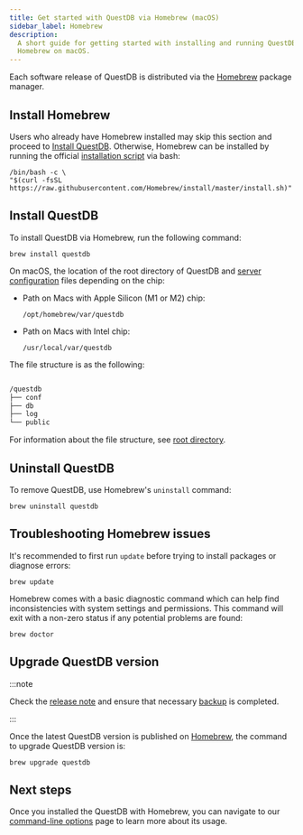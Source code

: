 ```yaml
---
title: Get started with QuestDB via Homebrew (macOS)
sidebar_label: Homebrew
description:
  A short guide for getting started with installing and running QuestDB via
  Homebrew on macOS.
---
```


Each software release of QuestDB is distributed via the
[Homebrew](https://brew.sh/) package manager.

## Install Homebrew

Users who already have Homebrew installed may skip this section and proceed to
[Install QuestDB](#install-questdb). Otherwise, Homebrew can be installed by
running the official
[installation script](https://github.com/Homebrew/install/blob/master/install.sh)
via bash:

```shell
/bin/bash -c \
"$(curl -fsSL https://raw.githubusercontent.com/Homebrew/install/master/install.sh)"
```

## Install QuestDB

To install QuestDB via Homebrew, run the following command:

```shell
brew install questdb
```

On macOS, the location of the root directory of QuestDB and
[server configuration](/docs/reference/configuration/) files depending on the
chip:

- Path on Macs with Apple Silicon (M1 or M2) chip:

  ```shell
  /opt/homebrew/var/questdb
  ```

- Path on Macs with Intel chip:

  ```shell
  /usr/local/var/questdb
  ```

The file structure is as the following:

```bash

/questdb
├── conf
├── db
├── log
└── public
```

For information about the file structure, see
[root directory](/docs/concept/root-directory-structure/).

## Uninstall QuestDB

To remove QuestDB, use Homebrew's `uninstall` command:

```shell
brew uninstall questdb
```

## Troubleshooting Homebrew issues

It's recommended to first run `update` before trying to install packages or
diagnose errors:

```shell
brew update
```

Homebrew comes with a basic diagnostic command which can help find
inconsistencies with system settings and permissions. This command will exit
with a non-zero status if any potential problems are found:

```shell
brew doctor
```

## Upgrade QuestDB version

:::note

Check the [release note](https://github.com/questdb/questdb/releases) and ensure
that necessary [backup](/docs/operations/backup/) is completed.

:::

Once the latest QuestDB version is published on
[Homebrew](https://github.com/homebrew/homebrew-core/blob/master/Formula/questdb.rb),
the command to upgrade QuestDB version is:

```shell
brew upgrade questdb
```

## Next steps

Once you installed the QuestDB with Homebrew, you can navigate to our
[command-line options](/docs/reference/command-line-options/) page to learn more
about its usage.
